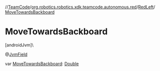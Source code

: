 //[TeamCode](../../../index.md)/[org.robotics.robotics.xdk.teamcode.autonomous.red](../index.md)/[RedLeft](index.md)/[MoveTowardsBackboard](-move-towards-backboard.md)

# MoveTowardsBackboard

[androidJvm]\

@[JvmField](https://kotlinlang.org/api/latest/jvm/stdlib/kotlin.jvm/-jvm-field/index.html)

var [MoveTowardsBackboard](-move-towards-backboard.md): [Double](https://kotlinlang.org/api/latest/jvm/stdlib/kotlin/-double/index.html)
